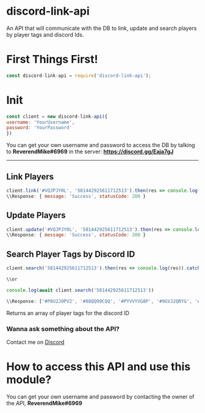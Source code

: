 # discord-link-api
An API that will communicate with the DB to link, update and search players by player tags and discord Ids.

# First Things First!

```js
const discord-link-api = require('discord-link-api');
```

# Init

```js
const client = new discord-link-api({
username: 'YourUsername',
password: 'YourPassword'
})
```
You can get your own username and password to access the DB by talking to **ReverendMike#6969** in the server: **https://discord.gg/Eaja7gJ**

---

## Link Players

```js
client.link('#VQJPJY0L', '581442925611712513').then(res => console.log(res)).catch(err => console.log(err))
\\Response: { message: 'Success', statusCode: 200 }
```

## Update Players

```js
client.update('#VQJPJY0L', '581442925611712513').then(res => console.log(res)).catch(err => console.log(err))
\\Response: { message: 'Success', statusCode: 200 }
```

## Search Player Tags by Discord ID

```js
client.search('581442925611712513').then(res => console.log(res)).catch(err => console.log(err))

\\or

console.log(await client.search('581442925611712513'))

\\Response: ['#P8U2J0PV2', '#88QQ99CQQ', '#PYVVYVG8P', '#9GVJ2QRYG', '#YRQPVQQY2', '#2VRVVY0RQ', '#VQJPJY0L']
```
Returns an array of player tags for the discord ID

### Wanna ask something about the API?

Contact me on [Discord](https://discord.gg/Eaja7gJ)

# How to access this API and use this module?

You can get your own username and password by contacting the owner of the API, **ReverendMike#6969**
